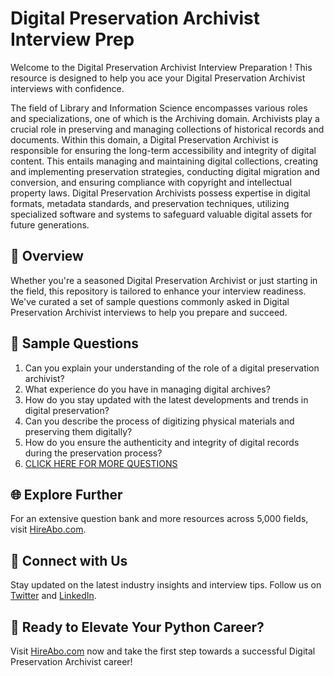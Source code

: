 # Digital Preservation Archivist Interview Prep

Welcome to the Digital Preservation Archivist Interview Preparation ! This resource is designed to help you ace your Digital Preservation Archivist interviews with confidence.

The field of Library and Information Science encompasses various roles and specializations, one of which is the Archiving domain. Archivists play a crucial role in preserving and managing collections of historical records and documents. Within this domain, a Digital Preservation Archivist is responsible for ensuring the long-term accessibility and integrity of digital content. This entails managing and maintaining digital collections, creating and implementing preservation strategies, conducting digital migration and conversion, and ensuring compliance with copyright and intellectual property laws. Digital Preservation Archivists possess expertise in digital formats, metadata standards, and preservation techniques, utilizing specialized software and systems to safeguard valuable digital assets for future generations.

## 🚀 Overview

Whether you're a seasoned Digital Preservation Archivist or just starting in the field, this repository is tailored to enhance your interview readiness. We've curated a set of sample questions commonly asked in Digital Preservation Archivist interviews to help you prepare and succeed.

## 📝 Sample Questions

1. Can you explain your understanding of the role of a digital preservation archivist?
2. What experience do you have in managing digital archives?
3. How do you stay updated with the latest developments and trends in digital preservation?
4. Can you describe the process of digitizing physical materials and preserving them digitally?
5. How do you ensure the authenticity and integrity of digital records during the preservation process?
6. [CLICK HERE FOR MORE QUESTIONS](https://hireabo.com/job/18_2_42/Digital%20Preservation%20Archivist)

## 🌐 Explore Further

For an extensive question bank and more resources across 5,000 fields, visit [HireAbo.com](https://www.hireabo.com).

## 📱 Connect with Us

Stay updated on the latest industry insights and interview tips. Follow us on [Twitter](https://twitter.com/hireabo) and [LinkedIn](https://www.linkedin.com/in/hire-abo-3609972a8/).

## 🚀 Ready to Elevate Your Python Career?

Visit [HireAbo.com](https://www.hireabo.com) now and take the first step towards a successful Digital Preservation Archivist career!